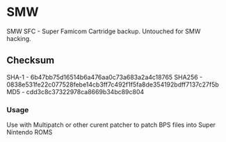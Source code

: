 # SMW
SMW SFC - Super Famicom Cartridge backup. Untouched for SMW hacking.

## Checksum
SHA-1 - 6b47bb75d16514b6a476aa0c73a683a2a4c18765
SHA256 - 0838e531fe22c077528febe14cb3ff7c492f1f5fa8de354192bdff7137c27f5b
MD5 - cdd3c8c37322978ca8669b34bc89c804

### Usage
Use with Multipatch or other curent patcher to patch BPS files into Super Nintendo ROMS
